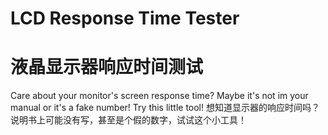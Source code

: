 # LCD Response Time Tester
# 液晶显示器响应时间测试
Care about your monitor's screen response time? Maybe it's not im your manual or it's a fake number! Try this little tool!
想知道显示器的响应时间吗？说明书上可能没有写，甚至是个假的数字，试试这个小工具！
